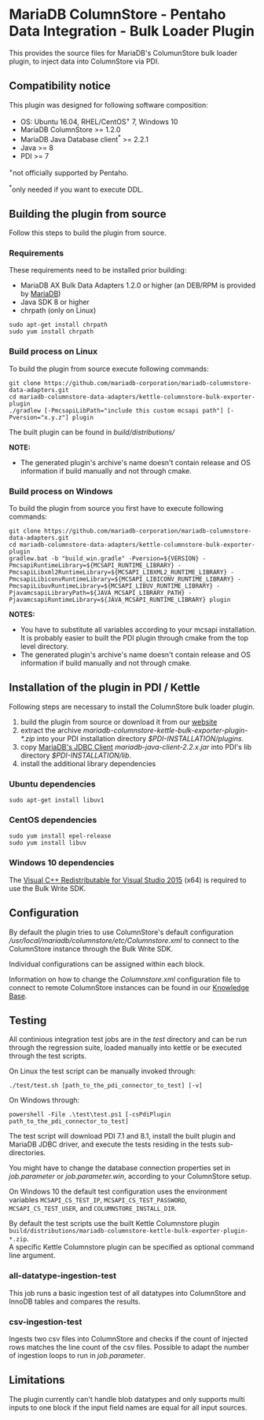 # MariaDB ColumnStore - Pentaho Data Integration - Bulk Loader Plugin
This provides the source files for MariaDB's ColumunStore bulk loader plugin, to inject data into ColumnStore via PDI.

## Compatibility notice
This plugin was designed for following software composition:
* OS: Ubuntu 16.04, RHEL/CentOS<sup>+</sup> 7, Windows 10
* MariaDB ColumnStore >= 1.2.0 
* MariaDB Java Database client<sup>*</sup> >= 2.2.1 
* Java >= 8 
* PDI >= 7

<sup>+</sup>not officially supported by Pentaho.

<sup>*</sup>only needed if you want to execute DDL.

## Building the plugin from source
Follow this steps to build the plugin from source.

### Requirements
These requirements need to be installed prior building:
* MariaDB AX Bulk Data Adapters 1.2.0 or higher (an DEB/RPM is provided by [MariaDB](https://mariadb.com/downloads/mariadb-ax/data-adapters))
* Java SDK 8 or higher
* chrpath (only on Linux)
```shell
sudo apt-get install chrpath
sudo yum install chrpath
```

### Build process on Linux
To build the plugin from source execute following commands:
```shell
git clone https://github.com/mariadb-corporation/mariadb-columnstore-data-adapters.git
cd mariadb-columnstore-data-adapters/kettle-columnstore-bulk-exporter-plugin
./gradlew [-PmcsapiLibPath="include this custom mcsapi path"] [-Pversion="x.y.z"] plugin
```
The built plugin can be found in _build/distributions/_

**NOTE:**  
  - The generated plugin's archive's name doesn't contain release and OS information if build manually and not through cmake.

### Build process on Windows
To build the plugin from source you first have to execute following commands:
```shell
git clone https://github.com/mariadb-corporation/mariadb-columnstore-data-adapters.git
cd mariadb-columnstore-data-adapters/kettle-columnstore-bulk-exporter-plugin
gradlew.bat -b "build_win.gradle" -Pversion=${VERSION} -PmcsapiRuntimeLibrary=${MCSAPI_RUNTIME_LIBRARY} -PmcsapiLibxml2RuntimeLibrary=${MCSAPI_LIBXML2_RUNTIME_LIBRARY} -PmcsapiLibiconvRuntimeLibrary=${MCSAPI_LIBICONV_RUNTIME_LIBRARY} -PmcsapiLibuvRuntimeLibrary=${MCSAPI_LIBUV_RUNTIME_LIBRARY} -PjavamcsapiLibraryPath=${JAVA_MCSAPI_LIBRARY_PATH} -PjavamcsapiRuntimeLibrary=${JAVA_MCSAPI_RUNTIME_LIBRARY} plugin
```
**NOTES:**  
  - You have to substitute all variables according to your mcsapi installation. It is probably easier to built the PDI plugin through cmake from the top level directory.
  - The generated plugin's archive's name doesn't contain release and OS information if build manually and not through cmake.

## Installation of the plugin in PDI / Kettle
Following steps are necessary to install the ColumnStore bulk loader plugin.
1. build the plugin from source or download it from our [website](https://mariadb.com/downloads/mariadb-ax/data-adapters)
2. extract the archive _mariadb-columnstore-kettle-bulk-exporter-plugin-*.zip_ into your PDI installation directory _$PDI-INSTALLATION/plugins_.
3. copy [MariaDB's JDBC Client](https://mariadb.com/downloads/mariadb-ax/connector) _mariadb-java-client-2.2.x.jar_ into PDI's lib directory _$PDI-INSTALLATION/lib_.
4. install the additional library dependencies

### Ubuntu dependencies
```shell
sudo apt-get install libuv1
```

### CentOS dependencies
```shell
sudo yum install epel-release
sudo yum install libuv
```

### Windows 10 dependencies
The [Visual C++ Redistributable for Visual Studio 2015](https://www.microsoft.com/en-us/download/details.aspx?id=48145) (x64) is required to use the Bulk Write SDK.

## Configuration
By default the plugin tries to use ColumnStore's default configuration _/usr/local/mariadb/columnstore/etc/Columnstore.xml_ to connect to the ColumnStore instance through the Bulk Write SDK.

Individual configurations can be assigned within each block.

Information on how to change the _Columnstore.xml_ configuration file to connect to remote ColumnStore instances can be found in our  [Knowledge Base](https://mariadb.com/kb/en/library/columnstore-bulk-write-sdk/#environment-configuration).

## Testing
All continious integration test jobs are in the _test_ directory and can be run through the regression suite, loaded manually into kettle or be executed through the test scripts.

On Linux the test script can be manually invoked through:
```shell
./test/test.sh [path_to_the_pdi_connector_to_test] [-v]
```

On Windows through:
```shell
powershell -File .\test\test.ps1 [-csPdiPlugin path_to_the_pdi_connector_to_test]
```

The test script will download PDI 7.1 and 8.1, install the built plugin and MariaDB JDBC driver, and execute the tests residing in the tests sub-directories.

You might have to change the database connection properties set in _job.parameter_ or _job.parameter.win_, according to your ColumnStore setup.

On Windows 10 the default test configuration uses the environment variables ``MCSAPI_CS_TEST_IP``, ``MCSAPI_CS_TEST_PASSWORD``, ``MCSAPI_CS_TEST_USER``, and ``COLUMNSTORE_INSTALL_DIR``.

By default the test scripts use the built Kettle Columnstore plugin ``build/distributions/mariadb-columnstore-kettle-bulk-exporter-plugin-*.zip``.  
A specific Kettle Columnstore plugin can be specified as optional command line argument.

### all-datatype-ingestion-test
This job runs a basic ingestion test of all datatypes into ColumnStore and InnoDB tables and compares the results.

### csv-ingestion-test
Ingests two csv files into ColumnStore and checks if the count of injected rows matches the line count of the csv files. Possible to adapt the number of ingestion loops to run in _job.parameter_.

## Limitations
The plugin currently can't handle blob datatypes and only supports multi inputs to one block if the input field names are equal for all input sources.
